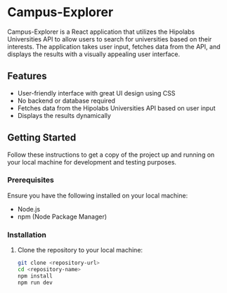 # Campus-Explorer

Campus-Explorer is a React application that utilizes the Hipolabs Universities API to allow users to search for universities based on their interests. The application takes user input, fetches data from the API, and displays the results with a visually appealing user interface.

## Features

- User-friendly interface with great UI design using CSS
- No backend or database required
- Fetches data from the Hipolabs Universities API based on user input
- Displays the results dynamically

## Getting Started

Follow these instructions to get a copy of the project up and running on your local machine for development and testing purposes.

### Prerequisites

Ensure you have the following installed on your local machine:

- Node.js
- npm (Node Package Manager)

### Installation

1. Clone the repository to your local machine:
   ```sh
   git clone <repository-url>
   cd <repository-name>
   npm install
   npm run dev
```sh
